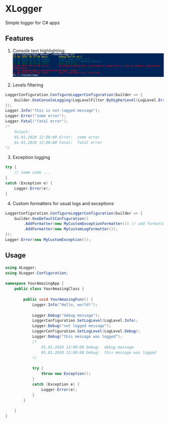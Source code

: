 # XLogger
Simple logger for C# apps

## Features
1. Console text highlighting:
![img](Doc\Readme\feature1.png)

2. Levels filtering
```c#
LoggerConfiguration.ConfigureLoggerConfiguration(builder => {
	builder.UseConsoleLogging(LogLevelFilter.ByHigherLevel(LogLevel.Error));
});
Logger.Info("this is not-logged message");
Logger.Error("some error");
Logger.Fatal("fatal error");
/*
	Output:
	01.01.2020 12:00:00 Error:	some error
	01.01.2020 12:00:00 Fatal:	fatal error
*/
```

3. Exception logging
```c#
try {
	// some code ...
}
catch (Exception e) {
	Logger.Error(e);
}
```

4. Custom formatters for usual logs and exceptions
```c#
LoggerConfiguration.ConfigureLoggerConfiguration(builder => {
	builder.UseDefaultConfiguration()
		.AddFormatter(new MyCustomExceptionFormatter())	// add formatter for MyCustomException
		.AddFormatter(new MyCustomLogFormatter());
});
Logger.Error(new MyCustomException());
```

## Usage
```c#
using XLogger;
using XLogger.Configuration;

namespace YourAmazingApp {
	public class YourAmazingClass {
	
		public void YourAmazingFunc() {
			Logger.Info("Hello, world!");

			Logger.Debug("debug message");
			LoggerConfiguration.SetLogLevel(LogLevel.Info);
			Logger.Debug("not logged message");
			LoggerConfiguration.SetLogLevel(LogLevel.Debug);
			Logger.Debug("this message was logged");
			/*
				01.01.2020 12:00:00 Debug:	debug message
				01.01.2020 12:00:00 Debug:	this message was logged
			*/
			
			try {
				throw new Exception();
			}
			catch (Exception e) {
				Logger.Error(e);
			}
		}
	
	}
}
```